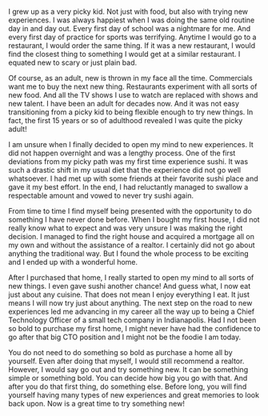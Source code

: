 I grew up as a very picky kid. Not just with food, but also with trying new experiences. I was always happiest when I was doing the same old routine day in and day out. Every first day of school was a nightmare for me. And every first day of practice for sports was terrifying. Anytime I would go to a restaurant, I would order the same thing. If it was a new restaurant, I would find the closest thing to something I would get at a similar restaurant. I equated new to scary or just plain bad.


Of course, as an adult, new is thrown in my face all the time. Commercials want me to buy the next new thing. Restaurants experiment with all sorts of new food. And all the TV shows I use to watch are replaced with shows and new talent. I have been an adult for decades now. And it was not easy transitioning from a picky kid to being flexible enough to try new things. In fact, the first 15 years or so of adulthood revealed I was quite the picky adult!


I am unsure when I finally decided to open my mind to new experiences. It did not happen overnight and was a lengthy process. One of the first deviations from my picky path was my first time experience sushi. It was such a drastic shift in my usual diet that the experience did not go well whatsoever. I had met up with some friends at their favorite sushi place and gave it my best effort. In the end, I had reluctantly managed to swallow a respectable amount and vowed to never try sushi again.


From time to time I find myself being presented with the opportunity to do something I have never done before. When I bought my first house, I did not really know what to expect and was very unsure I was making the right decision. I managed to find the right house and acquired a mortgage all on my own and without the assistance of a realtor. I certainly did not go about anything the traditional way. But I found the whole process to be exciting and I ended up with a wonderful home.


After I purchased that home, I really started to open my mind to all sorts of new things. I even gave sushi another chance! And guess what, I now eat just about any cuisine. That does not mean I enjoy everything I eat. It just means I will now try just about anything. The next step on the road to new experiences led me advancing in my career all the way up to being a Chief Technology Officer of a small tech company in Indianapolis. Had I not been so bold to purchase my first home, I might never have had the confidence to go after that big CTO position and I might not be the foodie I am today.


You do not need to do something so bold as purchase a home all by yourself. Even after doing that myself, I would still recommend a realtor. However, I would say go out and try something new. It can be something simple or something bold. You can decide how big you go with that. And after you do that first thing, do something else. Before long, you will find yourself having many types of new experiences and great memories to look back upon. Now is a great time to try something new!